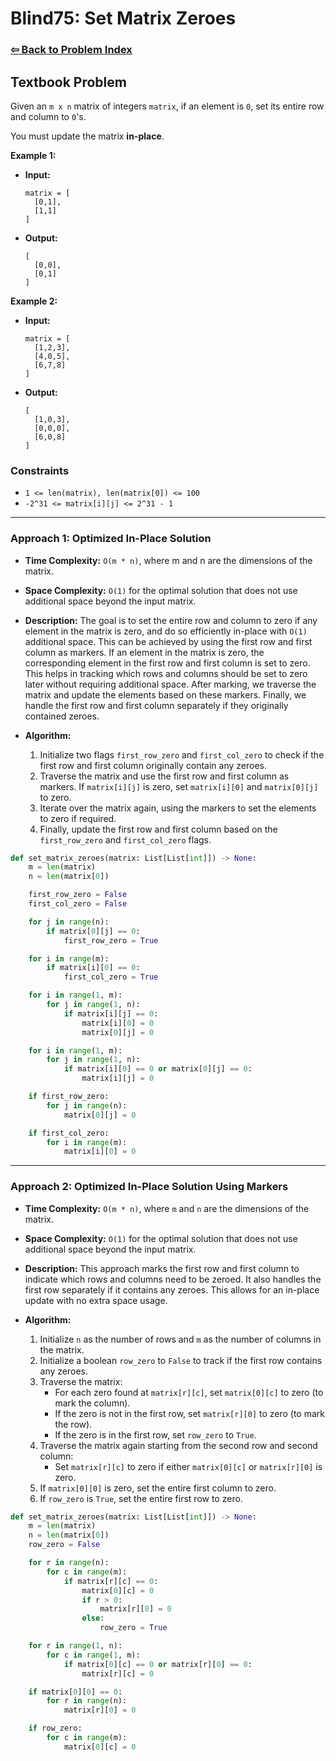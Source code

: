 # Blind75: Set Matrix Zeroes

### [⇦ Back to Problem Index](../../index.md)

## Textbook Problem

Given an `m x n` matrix of integers `matrix`, if an element is `0`, set its entire row and column to `0`'s.

You must update the matrix **in-place**.

**Example 1:**

-   **Input:**
    ```
    matrix = [
      [0,1],
      [1,1]
    ]
    ```
-   **Output:**
    ```
    [
      [0,0],
      [0,1]
    ]
    ```

**Example 2:**

-   **Input:**
    ```
    matrix = [
      [1,2,3],
      [4,0,5],
      [6,7,8]
    ]
    ```
-   **Output:**
    ```
    [
      [1,0,3],
      [0,0,0],
      [6,0,8]
    ]
    ```

### Constraints

-   `1 <= len(matrix), len(matrix[0]) <= 100`
-   `-2^31 <= matrix[i][j] <= 2^31 - 1`

---

### Approach 1: Optimized In-Place Solution

-   **Time Complexity:** `O(m * n)`, where m and n are the dimensions of the matrix.
-   **Space Complexity:** `O(1)` for the optimal solution that does not use additional space beyond the input matrix.
-   **Description:** The goal is to set the entire row and column to zero if any element in the matrix is zero, and do so efficiently in-place with `O(1)` additional space. This can be achieved by using the first row and first column as markers. If an element in the matrix is zero, the corresponding element in the first row and first column is set to zero. This helps in tracking which rows and columns should be set to zero later without requiring additional space. After marking, we traverse the matrix and update the elements based on these markers. Finally, we handle the first row and first column separately if they originally contained zeroes.

-   **Algorithm:**
    1. Initialize two flags `first_row_zero` and `first_col_zero` to check if the first row and first column originally contain any zeroes.
    2. Traverse the matrix and use the first row and first column as markers. If `matrix[i][j]` is zero, set `matrix[i][0]` and `matrix[0][j]` to zero.
    3. Iterate over the matrix again, using the markers to set the elements to zero if required.
    4. Finally, update the first row and first column based on the `first_row_zero` and `first_col_zero` flags.

```python
def set_matrix_zeroes(matrix: List[List[int]]) -> None:
    m = len(matrix)
    n = len(matrix[0])

    first_row_zero = False
    first_col_zero = False

    for j in range(n):
        if matrix[0][j] == 0:
            first_row_zero = True

    for i in range(m):
        if matrix[i][0] == 0:
            first_col_zero = True

    for i in range(1, m):
        for j in range(1, n):
            if matrix[i][j] == 0:
                matrix[i][0] = 0
                matrix[0][j] = 0

    for i in range(1, m):
        for j in range(1, n):
            if matrix[i][0] == 0 or matrix[0][j] == 0:
                matrix[i][j] = 0

    if first_row_zero:
        for j in range(n):
            matrix[0][j] = 0

    if first_col_zero:
        for i in range(m):
            matrix[i][0] = 0
```

---

### Approach 2: Optimized In-Place Solution Using Markers

-   **Time Complexity:** `O(m * n)`, where `m` and `n` are the dimensions of the matrix.
-   **Space Complexity:** `O(1)` for the optimal solution that does not use additional space beyond the input matrix.
-   **Description:** This approach marks the first row and first column to indicate which rows and columns need to be zeroed. It also handles the first row separately if it contains any zeroes. This allows for an in-place update with no extra space usage.

-   **Algorithm:**
    1. Initialize `n` as the number of rows and `m` as the number of columns in the matrix.
    2. Initialize a boolean `row_zero` to `False` to track if the first row contains any zeroes.
    3. Traverse the matrix:
        - For each zero found at `matrix[r][c]`, set `matrix[0][c]` to zero (to mark the column).
        - If the zero is not in the first row, set `matrix[r][0]` to zero (to mark the row).
        - If the zero is in the first row, set `row_zero` to `True`.
    4. Traverse the matrix again starting from the second row and second column:
        - Set `matrix[r][c]` to zero if either `matrix[0][c]` or `matrix[r][0]` is zero.
    5. If `matrix[0][0]` is zero, set the entire first column to zero.
    6. If `row_zero` is `True`, set the entire first row to zero.

```python
def set_matrix_zeroes(matrix: List[List[int]]) -> None:
    m = len(matrix)
    n = len(matrix[0])
    row_zero = False

    for r in range(n):
        for c in range(m):
            if matrix[r][c] == 0:
                matrix[0][c] = 0
                if r > 0:
                    matrix[r][0] = 0
                else:
                    row_zero = True

    for r in range(1, n):
        for c in range(1, m):
            if matrix[0][c] == 0 or matrix[r][0] == 0:
                matrix[r][c] = 0

    if matrix[0][0] == 0:
        for r in range(n):
            matrix[r][0] = 0

    if row_zero:
        for c in range(m):
            matrix[0][c] = 0
```
